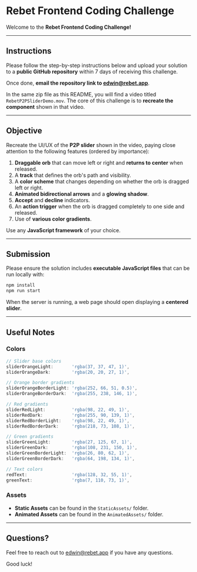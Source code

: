 # Rebet Frontend Coding Challenge

Welcome to the **Rebet Frontend Coding Challenge!**

---

## Instructions

Please follow the step-by-step instructions below and upload your solution to a **public GitHub repository** within 7 days of receiving this challenge.

Once done, **email the repository link to [edwin@rebet.app](mailto:edwin@rebet.app)**.

In the same zip file as this README, you will find a video titled `RebetP2PSliderDemo.mov`. The core of this challenge is to **recreate the component** shown in that video.

---

## Objective

Recreate the UI/UX of the **P2P slider** shown in the video, paying close attention to the following features (ordered by importance):

1. **Draggable orb** that can move left or right and **returns to center** when released.
2. A **track** that defines the orb's path and visibility.
3. A **color scheme** that changes depending on whether the orb is dragged left or right.
4. **Animated bidirectional arrows** and a **glowing shadow**.
5. **Accept** and **decline** indicators.
6. An **action trigger** when the orb is dragged completely to one side and released.
7. Use of **various color gradients**.

Use any **JavaScript framework** of your choice.

---

## Submission

Please ensure the solution includes **executable JavaScript files** that can be run locally with:

```bash
npm install
npm run start
```

When the server is running, a web page should open displaying a **centered slider**.

---

## Useful Notes

### Colors

```js
// Slider base colors
sliderOrangeLight:       'rgba(37, 37, 47, 1)',
sliderOrangeDark:        'rgba(20, 20, 27, 1)',

// Orange border gradients
sliderOrangeBorderLight: 'rgba(252, 66, 51, 0.5)',
sliderOrangeBorderDark:  'rgba(255, 238, 146, 1)',

// Red gradients
sliderRedLight:          'rgba(98, 22, 49, 1)',
sliderRedDark:           'rgba(255, 90, 139, 1)',
sliderRedBorderLight:    'rgba(98, 22, 49, 1)',
sliderRedBorderDark:     'rgba(218, 73, 108, 1)',

// Green gradients
sliderGreenLight:        'rgba(27, 125, 67, 1)',
sliderGreenDark:         'rgba(108, 231, 150, 1)',
sliderGreenBorderLight:  'rgba(26, 80, 62, 1)',
sliderGreenBorderDark:   'rgba(64, 198, 134, 1)',

// Text colors
redText:                 'rgba(128, 32, 55, 1)',
greenText:               'rgba(7, 110, 73, 1)',
```

### Assets

* **Static Assets** can be found in the `StaticAssets/` folder.
* **Animated Assets** can be found in the `AnimatedAssets/` folder.

---

## Questions?

Feel free to reach out to [edwin@rebet.app](mailto:edwin@rebet.app) if you have any questions.

Good luck!
